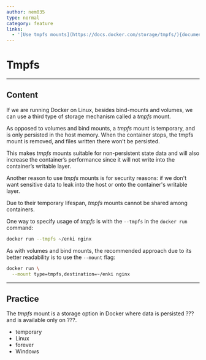 ```yaml
---
author: nem035
type: normal
category: feature
links:
  - '[Use tmpfs mounts](https://docs.docker.com/storage/tmpfs/){documentation}'
---
```


# Tmpfs


---

## Content

If we are running Docker on Linux, besides bind-mounts and volumes, we can use a third type of storage mechanism called a *tmpfs* mount.

As opposed to volumes and bind mounts, a *tmpfs* mount is temporary, and is only persisted in the host memory. When the container stops, the tmpfs mount is removed, and files written there won’t be persisted.

This makes *tmpfs* mounts suitable for non-persistent state data and will also increase the container’s performance since it will not write into the container’s writable layer.

Another reason to use *tmpfs* mounts is for security reasons: if we don't want sensitive data to leak into the host or onto the container's writable layer.

Due to their temporary lifespan, *tmpfs* mounts cannot be shared among containers.

One way to specify usage of *tmpfs* is with the `--tmpfs` in the `docker run` command:

```bash
docker run --tmpfs ~/enki nginx
```

As with volumes and bind mounts, the recommended approach due to its better readability is to use the `--mount` flag:

```bash
docker run \
  --mount type=tmpfs,destination=~/enki nginx
```


---

## Practice

The *tmpfs* mount is a storage option in Docker where data is persisted ??? and is available only on ???.

* temporary
* Linux
* forever
* Windows
